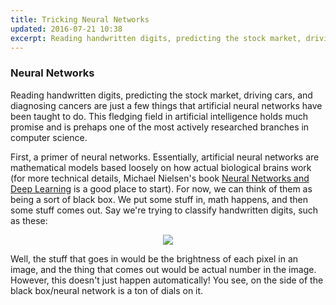 ```yaml
---
title: Tricking Neural Networks
updated: 2016-07-21 10:38
excerpt: Reading handwritten digits, predicting the stock market, driving cars, and diagnosing cancers are just a few things that artificial neural networks have been taught to do. This fledging field in artificial intelligence holds much promise and is prehaps one of the most actively researched branches in computer science
---
```

### Neural Networks

Reading handwritten digits, predicting the stock market, driving cars, and diagnosing cancers are just a few things that artificial neural networks have been taught to do. This fledging field in artificial intelligence holds much promise and is prehaps one of the most actively researched branches in computer science.

First, a primer of neural networks. Essentially, artificial neural networks are mathematical models based loosely on how actual biological brains work (for more technical details, Michael Nielsen's book [Neural Networks and Deep Learning](http://neuralnetworksanddeeplearning.com/) is a good place to start). For now, we can think of them as being a sort of black box. We put some stuff in, math happens, and then some stuff comes out. Say we're trying to classify handwritten digits, such as these:

<center>
	<img src="/assets/tricking-nns/mnist-digits.png">
</center>

Well, the stuff that goes in would be the brightness of each pixel in an image, and the thing that comes out would be actual number in the image. However, this doesn't just happen automatically! You see, on the side of the black box/neural network is a ton of dials on it.
